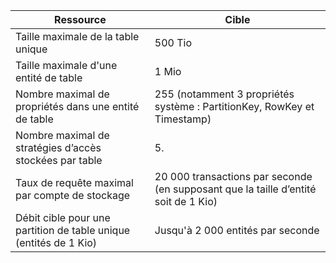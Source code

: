 | Ressource | Cible |
|----------|---------------|
| Taille maximale de la table unique | 500 Tio |
| Taille maximale d'une entité de table | 1 Mio |
| Nombre maximal de propriétés dans une entité de table | 255 (notamment 3 propriétés système : PartitionKey, RowKey et Timestamp) |
| Nombre maximal de stratégies d’accès stockées par table | 5. |
| Taux de requête maximal par compte de stockage | 20 000 transactions par seconde (en supposant que la taille d’entité soit de 1 Kio) |
| Débit cible pour une partition de table unique (entités de 1 Kio) | Jusqu'à 2 000 entités par seconde |
